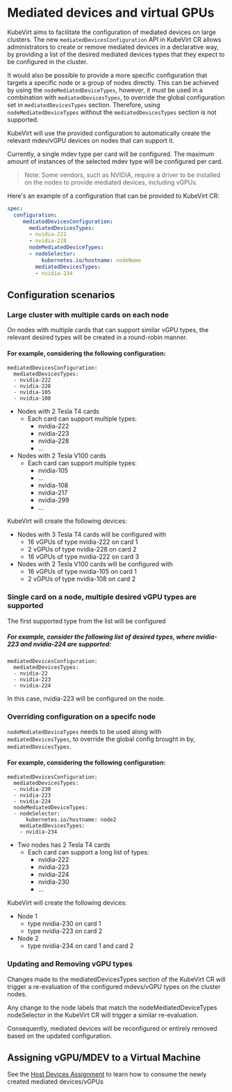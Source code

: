 # Mediated devices and virtual GPUs

KubeVirt aims to facilitate the configuration of mediated devices on large clusters.
The new `mediatedDevicesConfiguration` API in KubeVirt CR allows administrators to
create or remove mediated devices in a declarative way, by providing a list of the desired mediated devices types  that they expect to be configured in the cluster.

It would also be possible to provide a more specific configuration that targets a specific node or a group of nodes directly.
This can be achieved by using the `nodeMediatedDeviceTypes`, however, it must be used in a combination with `mediatedDevicesTypes`, to override the global
configuration set in `mediatedDevicesTypes` section. Therefore, using `nodeMediatedDeviceTypes` without the `mediatedDevicesTypes` section is not supported.


KubeVirt will use the provided configuration to automatically create the relevant mdev/vGPU devices on nodes that can support it.

Currently, a single mdev type per card will be configured.
The maximum amount of instances of the selected mdev type will be configured per card.

> Note: Some vendors, such as NVIDIA, require a driver to be installed on the nodes to provide mediated devices, including vGPUs.

Here's an example of a configuration that can be provided to KubeVirt CR:
```yaml
spec:  
  configuration:  
     mediatedDevicesConfiguration:  
       mediatedDevicesTypes:  
       - nvidia-222  
       - nvidia-228  
       nodeMediatedDeviceTypes:  
       - nodeSelector:  
           kubernetes.io/hostname: nodeName  
         mediatedDevicesTypes:  
         - nvidia-234
```

## Configuration scenarios
### Large cluster with multiple cards on each node

On nodes with multiple cards that can support similar vGPU types, the relevant desired types will be created in a round-robin manner.  

#### For example, considering the following configuration:  
```
mediatedDevicesConfiguration:
  mediatedDevicesTypes:
  - nvidia-222
  - nvidia-228
  - nvidia-105
  - nvidia-108
```
* Nodes with 2 Tesla T4 cards
  * Each card can support multiple types:
    * nvidia-222
    * nvidia-223
    * nvidia-228
    * ...
* Nodes with 2 Tesla V100 cards
  * Each card can support multiple types:
    * nvidia-105
    * ...
    * nvidia-108
    * nvidia-217
    * nvidia-299
    * ...

KubeVirt will create the following devices:

* Nodes with 3 Tesla T4 cards will be configured with
  * 16 vGPUs of type nvidia-222 on card 1
  * 2 vGPUs of type nvidia-228 on card 2
  * 16 vGPUs of type nvidia-222 on card 3
* Nodes with 2 Tesla V100 cards will be configured with
  * 16 vGPUs of type nvidia-105 on card 1
  * 2 vGPUs of type nvidia-108 on card 2


### Single card on a node, multiple desired vGPU types are supported

The first supported type from the list will be configured  
##### For example, consider the following list of desired types, where nvidia-223 and nvidia-224 are supported:
```
mediatedDevicesConfiguration:
  mediatedDevicesTypes:  
  - nvidia-22  
  - nvidia-223  
  - nvidia-224
```
In this case, nvidia-223 will be configured on the node.

### Overriding configuration on a specifc node

`nodeMediatedDeviceTypes` needs to be used along with `mediatedDevicesTypes`, to override the global config brought in by, `mediatedDevicesTypes`.

#### For example, considering the following configuration:  
```
mediatedDevicesConfiguration:
  mediatedDevicesTypes:  
  - nvidia-230
  - nvidia-223  
  - nvidia-224
  nodeMediatedDeviceTypes:  
  - nodeSelector:  
      kubernetes.io/hostname: node2  
    mediatedDevicesTypes:  
    - nvidia-234
```
* Two nodes has 2 Tesla T4 cards
  * Each card can support a long list of types:
    * nvidia-222
    * nvidia-223
    * nvidia-224
    * nvidia-230
    * ...

KubeVirt will create the following devices:
* Node 1
  * type nvidia-230 on card 1
  * type nvidia-223 on card 2
* Node 2
  * type nvidia-234 on card 1 and card 2


### Updating and Removing vGPU types

Changes made to the mediatedDevicesTypes section of the KubeVirt CR will trigger a re-evaluation of the configured mdevs/vGPU types on the cluster nodes.

Any change to the node labels that match the nodeMediatedDeviceTypes nodeSelector in the KubeVirt CR will trigger a similar re-evaluation.

Consequently, mediated devices will be reconfigured or entirely removed based on the updated configuration.

## Assigning vGPU/MDEV to a Virtual Machine
See the [Host Devices Assignment](<../virtual_machines/host-devices.md>) to learn how to consume the newly created mediated devices/vGPUs
